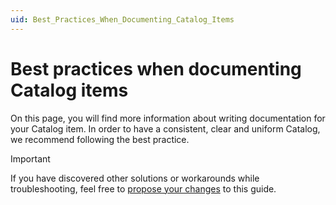 ```yaml
---
uid: Best_Practices_When_Documenting_Catalog_Items
---
```


# Best practices when documenting Catalog items

On this page, you will find more information about writing documentation for your Catalog item. In order to have a consistent, clear and uniform Catalog, we recommend following the best practice.

> [!IMPORTANT]
> If you have discovered other solutions or workarounds while troubleshooting, feel free to [propose your changes](xref:CTB_Quick_Edit) to this guide.
